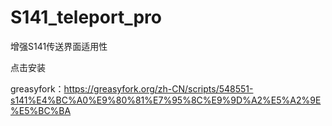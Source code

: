 # S141_teleport_pro
增强S141传送界面适用性

点击安装

greasyfork：https://greasyfork.org/zh-CN/scripts/548551-s141%E4%BC%A0%E9%80%81%E7%95%8C%E9%9D%A2%E5%A2%9E%E5%BC%BA
